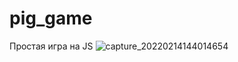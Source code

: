 # pig_game
Простая игра на JS
![capture_20220214144014654](https://user-images.githubusercontent.com/78315545/153821037-a49ba537-1b69-4ed3-933e-48d17e8dadc1.png)
